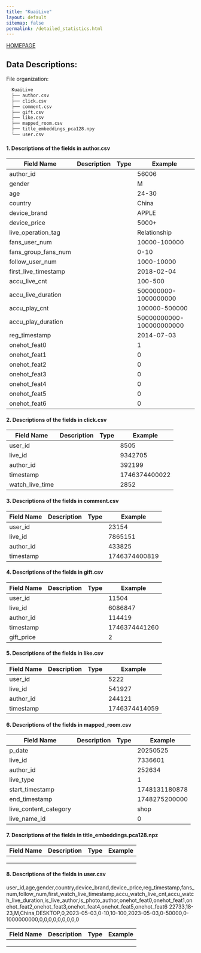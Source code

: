 ```yaml
---
title: "KuaiLive"
layout: default
sitemap: false
permalink: /detailed_statistics.html
---
```


[HOMEPAGE](./)

## Data Descriptions:

File organization:

```bash
  KuaiLive
  ├── author.csv          
  ├── click.csv
  ├── comment.csv
  ├── gift.csv
  ├── like.csv
  ├── mapped_room.csv
  ├── title_embeddings_pca128.npy
  └── user.csv
```

#### 1. Descriptions of the fields in author.csv

| Field Name         | Description                               | Type  | Example |
| ------------------ | ----------------------------------------- | ----- | ------- |
|  author_id         |                                           |       | 56006        |
|      gender        |                                           |       | M        |
|       age          |                                           |       | 24-30        |
|    country         |                                           |       | China        |
|      device_brand  |                                           |       | APPLE        |
|     device_price   |                                           |       | 5000+        |
| live_operation_tag |                                           |       |  Relationship       |
|      fans_user_num |                                           |       |  10000-100000       |
|fans_group_fans_num |                                           |       | 0-10        |
|   follow_user_num  |                                           |       |  1000-10000       |
|first_live_timestamp|                                           |       |  2018-02-04       |
|   accu_live_cnt    |                                           |       |  100-500       |
|  accu_live_duration|                                           |       | 500000000-1000000000        |
|   accu_play_cnt    |                                           |       |   100000-500000      |
|  accu_play_duration|                                           |       | 50000000000-100000000000        |
|   reg_timestamp    |                                           |       |   2014-07-03      |
|   onehot_feat0     |                                           |       |    1     |
|   onehot_feat1     |                                           |       |    0     |
|   onehot_feat2     |                                           |       |    0     |
|   onehot_feat3     |                                           |       |    0     |
|   onehot_feat4     |                                           |       |    0     |
|   onehot_feat5     |                                           |       |    0    |
|   onehot_feat6     |                                           |       |    0     |




#### 2. Descriptions of the fields in click.csv

| Field Name         | Description                               | Type  | Example |
| ------------------ | ----------------------------------------- | ----- | ------- |
|    user_id         |                                           |       |    8505 |
|   live_id          |                                           |       |9342705  |
|  author_id         |                                           |       | 392199  |
|   timestamp        |                                           |       | 1746374400022        |
| watch_live_time    |                                           |       |  2852   |




#### 3. Descriptions of the fields in comment.csv

| Field Name         | Description                               | Type  | Example |
| ------------------ | ----------------------------------------- | ----- | ------- |
|    user_id         |                                           |       |    23154 |
|   live_id          |                                           |       |7865151  |
|  author_id         |                                           |       | 433825  |
|   timestamp        |                                           |       | 1746374400819   |


#### 4. Descriptions of the fields in gift.csv


| Field Name         | Description                               | Type  | Example |
| ------------------ | ----------------------------------------- | ----- | ------- |
|    user_id         |                                           |       |    11504|
|   live_id          |                                           |       |6086847  |
|  author_id         |                                           |       | 114419  |
|   timestamp        |                                           |       | 1746374441260       |
| gift_price         |                                           |       |     2   |

#### 5. Descriptions of the fields in like.csv

| Field Name         | Description                               | Type  | Example |
| ------------------ | ----------------------------------------- | ----- | ------- |
|    user_id         |                                           |       |    5222 |
|   live_id          |                                           |       |541927   |
|  author_id         |                                           |       | 244121 |
|   timestamp        |                                           |       | 1746374414059 |


#### 6. Descriptions of the fields in mapped_room.csv

| Field Name         | Description                               | Type  | Example |
| ------------------ | ----------------------------------------- | ----- | ------- |
|     p_date         |                                           |       |20250525 |
|       live_id      |                                           |       |7336601  |
|      author_id     |                                           |       |   252634|
|      live_type     |                                           |       |   1     |
| start_timestamp    |                                           |       |1748131180878  |
|   end_timestamp    |                                           |       |1748275200000  |
|live_content_category|                                           |       |  shop       |
|   live_name_id     |                                           |       |  0      |



#### 7. Descriptions of the fields in title_embeddings.pca128.npz

| Field Name         | Description                               | Type  | Example |
| ------------------ | ----------------------------------------- | ----- | ------- |
|                    |                                           |       |         |
|                    |                                           |       |         |
|                    |                                           |       |         |

#### 8. Descriptions of the fields in user.csv

user_id,age,gender,country,device_brand,device_price,reg_timestamp,fans_num,follow_num,first_watch_live_timestamp,accu_watch_live_cnt,accu_watch_live_duration,is_live_author,is_photo_author,onehot_feat0,onehot_feat1,onehot_feat2,onehot_feat3,onehot_feat4,onehot_feat5,onehot_feat6
22733,18-23,M,China,DESKTOP,0,2023-05-03,0-10,10-100,2023-05-03,0-50000,0-1000000000,0,0,0,0,0,0,0,0,0

| Field Name         | Description                               | Type  | Example |
| ------------------ | ----------------------------------------- | ----- | ------- |
|                    |                                           |       |         |
|                    |                                           |       |         |
|                    |                                           |       |         |